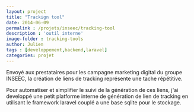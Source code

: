 ```yaml
---
layout: project
title: "Trackign tool"
date: 2014-06-09
permalink : /projets/inseec/tracking-tool
description : 'outil interne'
image-folder : tracking-tools
author: Julien
tags : [developpement,backend,laravel]
categories: projet
---
```

Envoyé aux prestataires pour les campagne marketing digital du groupe INSEEC, la création de liens de tracking représente une tache répétitive.

Pour automatiser et simplifier le suivi de la génération de ces liens, j'ai developpé une petit platforme interne de génération de lien de tracking en utilisant le framework laravel couplé a une base sqlite pour le stockage.





